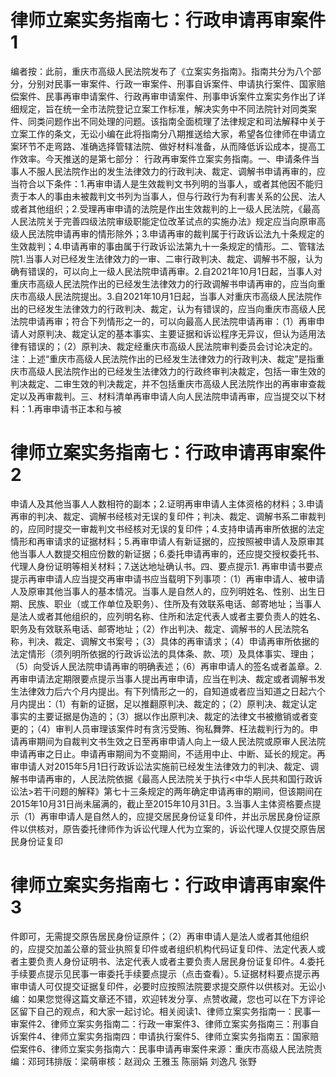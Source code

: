 # 律师立案实务指南七：行政申请再审案件1

编者按：此前，重庆市高级人民法院发布了《立案实务指南》。指南共分为八个部分，分别对民事一审案件、行政一审案件、刑事自诉案件、申请执行案件、国家赔偿案件、民事再审申请案件、行政再审申请案件、刑事申诉案件立案实务作出了详细规定，旨在统一全市法院登记立案工作标准，解决实务中不同法院针对同类案件、同类问题作出不同处理的问题。该指南全面梳理了法律规定和司法解释中关于立案工作的条文，无讼小编在此将指南分八期推送给大家，希望各位律师在申请立案环节不走弯路、准确选择管辖法院、做好材料准备，从而降低诉讼成本，提高工作效率。今天推送的是第七部分： 行政再审案件立案实务指南。一、申请条件当事人不服人民法院作出的发生法律效力的行政判决、裁定、调解书申请再审的，应当符合以下条件：1.再审申请人是生效裁判文书列明的当事人，或者其他因不能归责于本人的事由未被裁判文书列为当事人，但与行政行为有利害关系的公民、法人或者其他组织；2.受理再审申请的法院是作出生效裁判的上一级人民法院，《最高人民法院关于完善四级法院审级职能定位改革试点的实施办法》规定应当向原审高级人民法院申请再审的情形除外；3.申请再审的裁判属于行政诉讼法九十条规定的生效裁判；4.申请再审的事由属于行政诉讼法第九十一条规定的情形。二、管辖法院1.当事人对已经发生法律效力的一审、二审行政判决、裁定、调解书不服，认为确有错误的，可以向上一级人民法院申请再审。2.自2021年10月1日起，当事人对重庆市高级人民法院作出的已经发生法律效力的行政调解书申请再审的，应当向重庆市高级人民法院提出。3.自2021年10月1日起，当事人对重庆市高级人民法院作出的已经发生法律效力的行政判决、裁定，认为有错误的，应当向重庆市高级人民法院申请再审；符合下列情形之一的，可以向最高人民法院申请再审：（1）再审申请人对原判决、裁定认定的基本事实、主要证据和诉讼程序无异议，但认为适用法律有错误的；（2）原判决、裁定经重庆市高级人民法院审判委员会讨论决定的。注：上述“重庆市高级人民法院作出的已经发生法律效力的行政判决、裁定”是指重庆市高级人民法院作出的已经发生法律效力的行政终审判决裁定，包括一审生效的判决裁定、二审生效的判决裁定，并不包括重庆市高级人民法院作出的再审审查裁定以及再审裁判。三、材料清单再审申请人向人民法院申请再审，应当提交以下材料：1.再审申请书正本和与被

# 律师立案实务指南七：行政申请再审案件2

申请人及其他当事人人数相符的副本；2.证明再审申请人主体资格的材料；3.申请再审的判决、裁定、调解书经核对无误的复印件；判决、裁定、调解书系二审裁判的，应同时提交一审裁判文书经核对无误的复印件；4.支持申请再审所依据的法定情形和再审请求的证据材料；5.再审申请人有新证据的，应按照被申请人及原审其他当事人人数提交相应份数的新证据；6.委托申请再审的，还应提交授权委托书、代理人身份证明等相关材料；7.送达地址确认书。四、要点提示1. 再审申请书要点提示再审申请人应当提交再审申请书应当载明下列事项：（1）再审申请人、被申请人及原审其他当事人的基本情况。当事人是自然人的，应列明姓名、性别、出生日期、民族、职业（或工作单位及职务）、住所及有效联系电话、邮寄地址；当事人是法人或者其他组织的，应列明名称、住所和法定代表人或者主要负责人的姓名、职务及有效联系电话、邮寄地址；（2）作出判决、裁定、调解书的人民法院名称，判决、裁定、调解文书案号；（3）具体的再审请求；（4）申请再审所依据的法定情形（须列明所依据的行政诉讼法的具体条、款、项）及具体事实、理由；（5）向受诉人民法院申请再审的明确表述；（6）再审申请人的签名或者盖章。2. 再审申请法定期限要点提示当事人提出再审申请，应当在判决、裁定或者调解书发生法律效力后六个月内提出。有下列情形之一的，自知道或者应当知道之日起六个月内提出：（1）有新的证据，足以推翻原判决、裁定的；（2）原判决、裁定认定事实的主要证据是伪造的；（3）据以作出原判决、裁定的法律文书被撤销或者变更的；（4）审判人员审理该案件时有贪污受贿、徇私舞弊、枉法裁判行为的。申请再审期间为自裁判文书生效之日至再审申请人向上一级人民法院或原审人民法院申请再审之日止。申请再审期间为不变期间，不适用中止、中断、延长的规定。再审申请人对2015年5月1日行政诉讼法实施前已经发生法律效力的判决、裁定、调解书申请再审的，人民法院依据《最高人民法院关于执行<中华人民共和国行政诉讼法>若干问题的解释》第七十三条规定的两年确定申请再审的期间，但该期间在2015年10月31日尚未届满的，截止至2015年10月31日。3.当事人主体资格要点提示（1）再审申请人是自然人的，应提交居民身份证复印件，并出示居民身份证原件以供核对，原告委托律师作为诉讼代理人代为立案的，诉讼代理人仅提交原告居民身份证复印

# 律师立案实务指南七：行政申请再审案件3

件即可，无需提交原告居民身份证原件；（2）再审申请人是法人或者其他组织的，应提交加盖公章的营业执照复印件或者组织机构代码证复印件、法定代表人或者主要负责人身份证明书、法定代表人或者主要负责人居民身份证复印件。4.委托手续要点提示见民事一审委托手续要点提示（点击查看）。5.证据材料要点提示再审申请人可仅提交证据复印件，必要时应按照法院要求提交原件以供核对。无讼小编：如果您觉得这篇文章还不错，欢迎转发分享、点赞收藏，您也可以在下方评论区留下自己的观点，和大家一起讨论。相关阅读1、律师立案实务指南一：民事一审案件2、律师立案实务指南二：行政一审案件3、律师立案实务指南三：刑事自诉案件4、律师立案实务指南四：申请执行案件5、律师立案实务指南五：国家赔偿案件6、律师立案实务指南六：民事申请再审案件来源：重庆市高级人民法院责编：邓珂玮排版：梁萌审核：赵润众 王雅玉 陈丽娟 刘逸凡 张野

